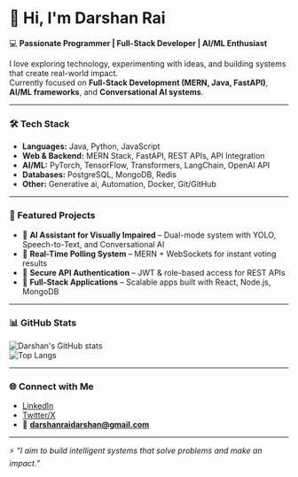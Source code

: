 # 👋 Hi, I'm Darshan Rai  

💻 **Passionate Programmer | Full-Stack Developer | AI/ML Enthusiast**  

I love exploring technology, experimenting with ideas, and building systems that create real-world impact.  
Currently focused on **Full-Stack Development (MERN, Java, FastAPI)**, **AI/ML frameworks**, and **Conversational AI systems**.  

---

### 🛠️ Tech Stack  
- **Languages:** Java, Python, JavaScript  
- **Web & Backend:** MERN Stack, FastAPI, REST APIs, API Integration  
- **AI/ML:** PyTorch, TensorFlow, Transformers, LangChain, OpenAI API  
- **Databases:** PostgreSQL, MongoDB, Redis  
- **Other:** Generative ai, Automation, Docker, Git/GitHub  

---

### 🚀 Featured Projects  
- 🔹 **AI Assistant for Visually Impaired** – Dual-mode system with YOLO, Speech-to-Text, and Conversational AI  
- 🔹 **Real-Time Polling System** – MERN + WebSockets for instant voting results  
- 🔹 **Secure API Authentication** – JWT & role-based access for REST APIs  
- 🔹 **Full-Stack Applications** – Scalable apps built with React, Node.js, MongoDB  

---

### 📊 GitHub Stats  
![Darshan's GitHub stats](https://github-readme-stats.vercel.app/api?username=Imdachu&show_icons=true&theme=tokyonight)  
![Top Langs](https://github-readme-stats.vercel.app/api/top-langs/?username=Imdachu&layout=compact&theme=tokyonight)  

---

### 🌐 Connect with Me  
- [LinkedIn](https://www.linkedin.com/in/darshan-rai-b81858227/)  
- [Twitter/X](https://x.com/DARSHANrai51155)  
- 📧 **darshanraidarshan@gmail.com**  

---

⚡ *“I aim to build intelligent systems that solve problems and make an impact.”*  
